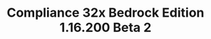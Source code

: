 ---
title: Compliance 32x Bedrock Edition 1.16.200 Beta 2
permalink: /article/compliance32xBedrock/1.16.200/B2
comments: true
comments-id: 1.16.200-32x-Beta-2
header-img: article/compliance32xBedrock/1.16.200-B2.jpg

long_text: Beta 2 has released! There are a lot of new additions to the pack in beta 2, from all different parts of the game. It adds fixes for broken textures and miscellaneous textures on our way to completion of the pack.

main_changelog: data/changelog

download:
  - Beta 2 - 1.16.200:
    - https://github.com/Compliance-Resource-Pack/Compliance-Bedrock-32x/releases/download/beta-2/Compliance-32x-Bedrock-Beta-2.mcpack

---